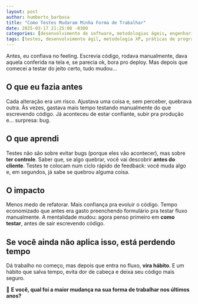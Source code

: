 ```yaml
---
layout: post
author: humberto_barbosa
title: "Como Testes Mudaram Minha Forma de Trabalhar"
date: 2025-03-17 21:25:08 -0300
categories: [desenvolvimento de software, metodologias ágeis, engenharia de software, práticas de TI, gestão de projetos]
tags: [testes, desenvolvimento ágil, metodologia XP, práticas de programação, software colaborativo]
---
```


Antes, eu confiava no feeling. Escrevia código, rodava manualmente, dava aquela conferida na tela e, se parecia ok, bora pro deploy. Mas depois que comecei a testar do jeito certo, tudo mudou…

## O que eu fazia antes

Cada alteração era um risco. Ajustava uma coisa e, sem perceber, quebrava outra. Às vezes, gastava mais tempo testando manualmente do que escrevendo código. Já aconteceu de estar confiante, subir pra produção e… surpresa: bug.

## O que aprendi

Testes não são sobre evitar bugs (porque eles vão acontecer), mas sobre **ter controle**. Saber que, se algo quebrar, você vai descobrir **antes do cliente**. Testes te colocam num ciclo rápido de feedback: você muda algo e, em segundos, já sabe se quebrou alguma coisa.

## O impacto

Menos medo de refatorar. Mais confiança pra evoluir o código. Tempo economizado que antes era gasto preenchendo formulário pra testar fluxo manualmente. A mentalidade mudou: agora penso primeiro em **como testar**, antes de sair escrevendo código.

## Se você ainda não aplica isso, está perdendo tempo

Dá trabalho no começo, mas depois que entra no fluxo, **vira hábito**. E um hábito que salva tempo, evita dor de cabeça e deixa seu código mais seguro.

📌 **E você, qual foi a maior mudança na sua forma de trabalhar nos últimos anos?**

